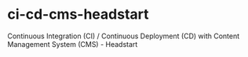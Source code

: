 # ci-cd-cms-headstart
Continuous Integration (CI) / Continuous Deployment (CD) with Content Management System (CMS) - Headstart
